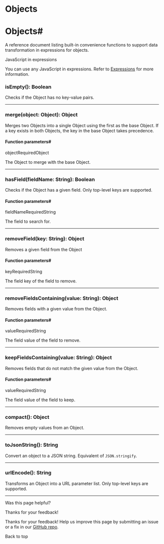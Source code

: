 # Objects

[ ](https://github.com/n8n-io/n8n-docs/edit/main/docs/code/builtin/data-transformation-functions/objects.md "Edit this page")

# Objects#

A reference document listing built-in convenience functions to support data transformation in expressions for objects.

JavaScript in expressions

You can use any JavaScript in expressions. Refer to [Expressions](../../../expressions/) for more information.

###  isEmpty(): Boolean #

Checks if the Object has no key-value pairs. 

* * *

###  merge(object: Object): Object #

Merges two Objects into a single Object using the first as the base Object. If a key exists in both Objects, the key in the base Object takes precedence. 

#### Function parameters#

objectRequiredObject

The Object to merge with the base Object.

* * *

###  hasField(fieldName: String): Boolean #

Checks if the Object has a given field. Only top-level keys are supported. 

#### Function parameters#

fieldNameRequiredString

The field to search for.

* * *

###  removeField(key: String): Object #

Removes a given field from the Object 

#### Function parameters#

keyRequiredString

The field key of the field to remove.

* * *

###  removeFieldsContaining(value: String): Object #

Removes fields with a given value from the Object. 

#### Function parameters#

valueRequiredString

The field value of the field to remove.

* * *

###  keepFieldsContaining(value: String): Object #

Removes fields that do not match the given value from the Object. 

#### Function parameters#

valueRequiredString

The field value of the field to keep.

* * *

###  compact(): Object #

Removes empty values from an Object. 

* * *

###  toJsonString(): String #

Convert an object to a JSON string. Equivalent of `JSON.stringify`. 

* * *

###  urlEncode(): String #

Transforms an Object into a URL parameter list. Only top-level keys are supported. 

* * *

Was this page helpful? 

Thanks for your feedback! 

Thanks for your feedback! Help us improve this page by submitting an issue or a fix in our [GitHub repo](https://github.com/n8n-io/n8n-docs). 

Back to top 
